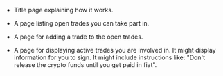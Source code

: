* Title page explaining how it works. 

* A page listing open trades you can take part in.

* A page for adding a trade to the open trades.

* A page for displaying active trades you are involved in. It might display information for you to sign. It might include instructions like: "Don't release the crypto funds until you get paid in fiat".

